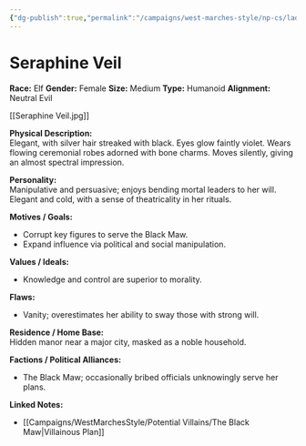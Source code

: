 ```yaml
---
{"dg-publish":true,"permalink":"/campaigns/west-marches-style/np-cs/lady-seraphine-veil/"}
---
```


# Seraphine Veil

**Race:** Elf
**Gender:** Female
**Size:** Medium
**Type:** Humanoid
**Alignment:** Neutral Evil

[[Seraphine Veil.jpg]]

**Physical Description:**  
Elegant, with silver hair streaked with black. Eyes glow faintly violet. Wears flowing ceremonial robes adorned with bone charms. Moves silently, giving an almost spectral impression.  

**Personality:**  
Manipulative and persuasive; enjoys bending mortal leaders to her will. Elegant and cold, with a sense of theatricality in her rituals.  

**Motives / Goals:**  
- Corrupt key figures to serve the Black Maw.  
- Expand influence via political and social manipulation.  

**Values / Ideals:**  
- Knowledge and control are superior to morality.  

**Flaws:**  
- Vanity; overestimates her ability to sway those with strong will.  

**Residence / Home Base:**  
Hidden manor near a major city, masked as a noble household.  

**Factions / Political Alliances:**  
- The Black Maw; occasionally bribed officials unknowingly serve her plans.

**Linked Notes:**  
- [[Campaigns/WestMarchesStyle/Potential Villains/The Black Maw\|Villainous Plan]]